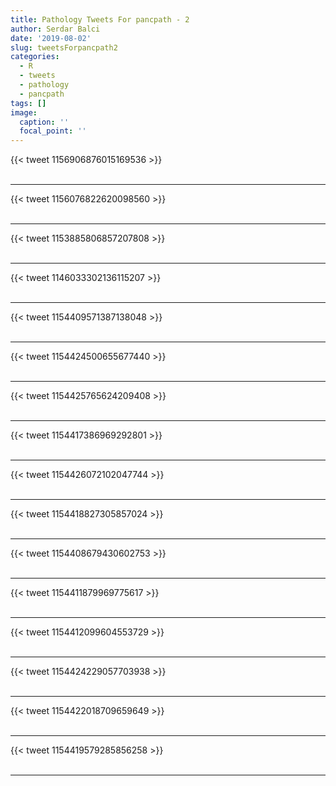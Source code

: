 ```yaml
---
title: Pathology Tweets For pancpath - 2
author: Serdar Balci
date: '2019-08-02'
slug: tweetsForpancpath2
categories:
  - R
  - tweets
  - pathology
  - pancpath
tags: []
image:
  caption: ''
  focal_point: ''
---
```



{{< tweet 1156906876015169536 >}}
<br>
<br>
<hr>
{{< tweet 1156076822620098560 >}}
<br>
<br>
<hr>
{{< tweet 1153885806857207808 >}}
<br>
<br>
<hr>
{{< tweet 1146033302136115207 >}}
<br>
<br>
<hr>
{{< tweet 1154409571387138048 >}}
<br>
<br>
<hr>
{{< tweet 1154424500655677440 >}}
<br>
<br>
<hr>
{{< tweet 1154425765624209408 >}}
<br>
<br>
<hr>
{{< tweet 1154417386969292801 >}}
<br>
<br>
<hr>
{{< tweet 1154426072102047744 >}}
<br>
<br>
<hr>
{{< tweet 1154418827305857024 >}}
<br>
<br>
<hr>
{{< tweet 1154408679430602753 >}}
<br>
<br>
<hr>
{{< tweet 1154411879969775617 >}}
<br>
<br>
<hr>
{{< tweet 1154412099604553729 >}}
<br>
<br>
<hr>
{{< tweet 1154424229057703938 >}}
<br>
<br>
<hr>
{{< tweet 1154422018709659649 >}}
<br>
<br>
<hr>
{{< tweet 1154419579285856258 >}}
<br>
<br>
<hr>
